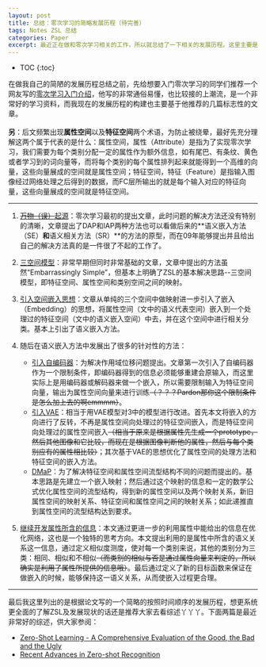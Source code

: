 ```yaml
---
layout: post
title: 总结：零次学习的简略发展历程（待完善）
tags: Notes ZSL 总结
categories: Paper
excerpt: 最近正在做和零次学习相关的工作，所以就总结了一下相关的发展历程。这里主要是主线的发展，也就是集中在怎么样做特征和属性的嵌入，而关于转导模式、广义零次学习什么的暂时没有包含在其中，可能在之后的完善过程中会渐渐的补全。
---
```


* TOC
{:toc}

在做我自己的简陋的发展历程总结之前，先给想要入门零次学习的同学们推荐一个网友写的[零次学习入门介绍](https://zhuanlan.zhihu.com/p/34656727?spm=5176.9876270.0.0.399ce44aXsg7cN)，他写的非常通俗易懂，也比较接的上潮流，是一个非常好的学习资料，而我现在的发展历程的构建也主要基于他推荐的几篇标志性的文章。<br />
<br />
**另**：后文频繁出现**属性空间**以及**特征空间**两个术语，为防止被绕晕，最好先充分理解这两个属于代表的是什么：属性空间，属性（Attribute）是指为了实现零次学习，我们需要为每个类别分配一定的属性作为额外信息，如有尾巴、有条纹、黄色或者学习到的词向量等，而将每个类别的每个属性排列起来就能得到一个高维的向量，这些向量展成的空间就是属性空间；特征空间，特征（Feature）是指输入图像经过网络处理之后得到的数据，而FC层所输出的就是每个输入对应的特征向量，这些向量展成的空间就是特征空间。 <br />

---

1. [~~万物（误）~~起源](https://ieeexplore.ieee.org/stamp/stamp.jsp?tp=&arnumber=5206594)：零次学习最初的提出文章，此时问题的解决方法还没有特别的清晰，文章提出了DAP和IAP两种方法也可以看做后来的**语义嵌入方法（SE）**和**语义相关方法（SR）**的方法的原型，而在09年能够提出并且给出自己的解决方法真的是一件很了不起的工作了。

2. [三空间模型](https://link.springer.com/content/pdf/10.1007%2F978-3-319-50077-5_2.pdf)：非常早期但同时非常基础的文章，文章中提出的方法虽然“Embarrassingly Simple”，但基本上明确了ZSL的基本解决思路--三空间模型，即特征空间、属性空间和类别空间之间的映射。

3. [引入空间嵌入思想](https://arxiv.org/pdf/1605.08151.pdf)：文章从单纯的三个空间中做映射进一步引入了嵌入（Embedding）的思想，将属性空间（文中的语义代表空间）嵌入到一个处理过的特征空间（文中的语义嵌入空间）中去，并在这个空间中进行相关分类。基本上引出了语义嵌入方法。

4. 随后在语义嵌入方法中发展出了很多的针对性的方法：
    - [引入自编码器](https://arxiv.org/pdf/1704.08345.pdf)：为解决作用域位移问题提出。文章第一次引入了自编码器作为一个限制条件，即编码器得到的信息必须能够重建会原输入，而这里实际上是用编码器或解码器来做一个嵌入，所以需要限制输入为特征空间向量，输出为属性空间向量来进行训练~~（？？？Pardon那你这个限制条件是怎么加上去的啊emmmm）~~。
    - [引入VAE](https://arxiv.org/pdf/1711.05820.pdf)：相当于用VAE模型对3中的模型进行改进。首先本文将嵌入的方向进行了反转，不再是属性空间向处理过的特征空间嵌入，而是特征空间向处理过的属性空间嵌入~~（相当于原来是根据属性先生成一个prototype，然后其他图像和它比较，而现在是根据图像判断他的属性，然后与每个类别应有的属性相比较）~~；其次基于VAE的思想优化了属性空间的处理方法和特征空间的嵌入方法。
    - [DMaP](https://arxiv.org/pdf/1703.05002.pdf)：为了解决特征空间和属性空间流型结构不同的问题而提出的。基本思路是先建立一个嵌入映射；然后通过这个映射的信息和一定的数学公式优化属性空间的流型结构，得到新的属性空间以及两个映射关系，新旧属性空间的映射关系、特征空间和属性空间之间的映射关系；如此递推直到属性空间的流型结构达到要求。

5. [继续开发属性所含的信息](https://arxiv.org/pdf/1803.03049.pdf)：本文通过更进一步的利用属性中能给出的信息在优化网络，这也是一个独特的思考方向。本文提出利用的是属性中所含的语义关系这一信息，通过定义相似度测度，使对每一个类别来说，其他的类别分为三类：相同、相似和不相似~~（而类别的相似与否是通过属性向量来判定的，所以确实是利用了属性所提供的信息哦）~~。最后通过定义了新的目标函数来保证在做嵌入的时候，能够保持这一语义关系，从而使嵌入过程更合理。

---

最后我这里列出的是根据论文写的一个简略的按照时间顺序的发展历程，想更系统更全面的了解ZSL及发展现状的话还是推荐大家去看综述丫丫丫。下面两篇是最近非常好的综述，供大家参阅：
- [Zero-Shot Learning - A Comprehensive Evaluation of the Good, the Bad and the Ugly](https://arxiv.org/pdf/1707.00600.pdf)
- [Recent Advances in Zero-shot Recognition](https://ieeexplore.ieee.org/stamp/stamp.jsp?arnumber=8253589)